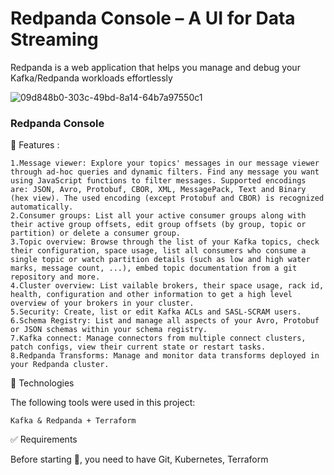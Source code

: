 # Redpanda Console – A UI for Data Streaming
Redpanda is a web application that helps you manage and debug your Kafka/Redpanda workloads effortlessly


![09d848b0-303c-49bd-8a14-64b7a97550c1](https://github.com/user-attachments/assets/e83a0a47-5870-4966-8fb7-8c5162b5ea95)


### Redpanda Console
 
🎯 Features :

```
1.Message viewer: Explore your topics' messages in our message viewer through ad-hoc queries and dynamic filters. Find any message you want using JavaScript functions to filter messages. Supported encodings are: JSON, Avro, Protobuf, CBOR, XML, MessagePack, Text and Binary (hex view). The used encoding (except Protobuf and CBOR) is recognized automatically.
2.Consumer groups: List all your active consumer groups along with their active group offsets, edit group offsets (by group, topic or partition) or delete a consumer group.
3.Topic overview: Browse through the list of your Kafka topics, check their configuration, space usage, list all consumers who consume a single topic or watch partition details (such as low and high water marks, message count, ...), embed topic documentation from a git repository and more.
4.Cluster overview: List vailable brokers, their space usage, rack id, health, configuration and other information to get a high level overview of your brokers in your cluster.
5.Security: Create, list or edit Kafka ACLs and SASL-SCRAM users.
6.Schema Registry: List and manage all aspects of your Avro, Protobuf or JSON schemas within your schema registry.
7.Kafka connect: Manage connectors from multiple connect clusters, patch configs, view their current state or restart tasks.
8.Redpanda Transforms: Manage and monitor data transforms deployed in your Redpanda cluster.
```


🚀 Technologies

The following tools were used in this project:

    Kafka & Redpanda + Terraform



✅ Requirements

Before starting 🏁, you need to have Git, Kubernetes, Terraform


